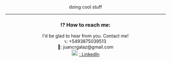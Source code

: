 

  


<div align="center">
doing cool stuff
<hr>
<div>
  <h3> ⁉ How to reach me: </h3>
 I'd be glad to hear from you. Contact me!<br> 
📞: +5493875039513 <br>
📧: juancrgalaz@gmail.com <br>
<img src="https://cdn-icons-png.flaticon.com/512/174/174857.png" width="20" height="20"> <a target="_blank" href="https://www.linkedin.com/in/juan-cruz-galaz-fullstack/">: LinkedIn</a> 
 </div>
<!--
**gjuancruz/gjuancruz** is a ✨ _special_ ✨ repository because its `README.md` (this file) appears on your GitHub profile.

Here are some ideas to get you started:

- 🔭 I’m currently working on ...
- 🌱 I’m currently learning ...
- 👯 I’m looking to collaborate on ...
- 🤔 I’m looking for help with ...
- 💬 Ask me about ...
- 📫 How to reach me: ...
- 😄 Pronouns: ...
- ⚡ Fun fact: ...
-->
